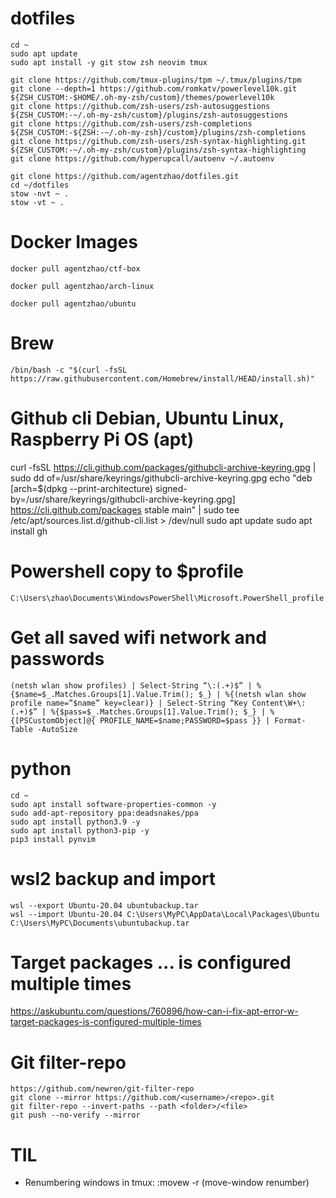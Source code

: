 # dotfiles

```
cd ~
sudo apt update
sudo apt install -y git stow zsh neovim tmux

git clone https://github.com/tmux-plugins/tpm ~/.tmux/plugins/tpm
git clone --depth=1 https://github.com/romkatv/powerlevel10k.git ${ZSH_CUSTOM:-$HOME/.oh-my-zsh/custom}/themes/powerlevel10k
git clone https://github.com/zsh-users/zsh-autosuggestions ${ZSH_CUSTOM:-~/.oh-my-zsh/custom}/plugins/zsh-autosuggestions
git clone https://github.com/zsh-users/zsh-completions ${ZSH_CUSTOM:-${ZSH:-~/.oh-my-zsh}/custom}/plugins/zsh-completions
git clone https://github.com/zsh-users/zsh-syntax-highlighting.git ${ZSH_CUSTOM:-~/.oh-my-zsh/custom}/plugins/zsh-syntax-highlighting
git clone https://github.com/hyperupcall/autoenv ~/.autoenv

git clone https://github.com/agentzhao/dotfiles.git
cd ~/dotfiles
stow -nvt ~ .
stow -vt ~ .
```

# Docker Images

```
docker pull agentzhao/ctf-box
```

```
docker pull agentzhao/arch-linux
```

```
docker pull agentzhao/ubuntu
```

# Brew

```
/bin/bash -c "$(curl -fsSL https://raw.githubusercontent.com/Homebrew/install/HEAD/install.sh)"
```

# Github cli Debian, Ubuntu Linux, Raspberry Pi OS (apt)

curl -fsSL https://cli.github.com/packages/githubcli-archive-keyring.gpg | sudo dd of=/usr/share/keyrings/githubcli-archive-keyring.gpg
echo "deb [arch=$(dpkg --print-architecture) signed-by=/usr/share/keyrings/githubcli-archive-keyring.gpg] https://cli.github.com/packages stable main" | sudo tee /etc/apt/sources.list.d/github-cli.list > /dev/null
sudo apt update
sudo apt install gh

# Powershell copy to $profile

```
C:\Users\zhao\Documents\WindowsPowerShell\Microsoft.PowerShell_profile.ps1
```

# Get all saved wifi network and passwords

```
(netsh wlan show profiles) | Select-String “\:(.+)$” | %{$name=$_.Matches.Groups[1].Value.Trim(); $_} | %{(netsh wlan show profile name=”$name” key=clear)} | Select-String “Key Content\W+\:(.+)$” | %{$pass=$_.Matches.Groups[1].Value.Trim(); $_} | %{[PSCustomObject]@{ PROFILE_NAME=$name;PASSWORD=$pass }} | Format-Table -AutoSize
```

# python

```
cd ~
sudo apt install software-properties-common -y
sudo add-apt-repository ppa:deadsnakes/ppa
sudo apt install python3.9 -y
sudo apt install python3-pip -y
pip3 install pynvim
```

# wsl2 backup and import

```
wsl --export Ubuntu-20.04 ubuntubackup.tar
wsl --import Ubuntu-20.04 C:\Users\MyPC\AppData\Local\Packages\Ubuntu C:\Users\MyPC\Documents\ubuntubackup.tar
```

# Target packages ... is configured multiple times

https://askubuntu.com/questions/760896/how-can-i-fix-apt-error-w-target-packages-is-configured-multiple-times

# Git filter-repo

```
https://github.com/newren/git-filter-repo
git clone --mirror https://github.com/<username>/<repo>.git
git filter-repo --invert-paths --path <folder>/<file>
git push --no-verify --mirror
```

# TIL

- Renumbering windows in tmux: <C-a>:movew -r (move-window renumber)
